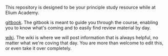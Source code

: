This repository is designed to be your principle study resource while at Elium Academy. 

[gitbook](https://eliumacademy.github.io/Sepco/).  The gitbook is meant to guide you through the course, enabling you to know what's coming and to easily find review material by day.  
  
[wiki](https://github.com/EliumAcademy/Sepco/wiki).  The wiki is where we will post information that is always helpful, no matter what we're coving that day.  You are more than welcome to edit this, or even take it over completely.  